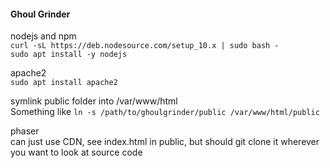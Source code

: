 #### Ghoul Grinder
nodejs and npm  
`curl -sL https://deb.nodesource.com/setup_10.x | sudo bash -`  
`sudo apt install -y nodejs`  
  
apache2  
`sudo apt install apache2`  
  
symlink public folder into /var/www/html  
Something like `ln -s /path/to/ghoulgrinder/public /var/www/html/public`  
  
phaser  
can just use CDN, see index.html in public, but should git clone it wherever you want to look at source code  

